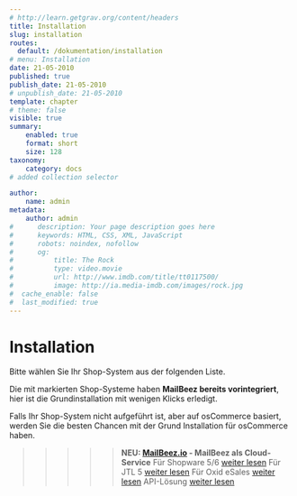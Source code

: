 ```yaml
---
# http://learn.getgrav.org/content/headers
title: Installation
slug: installation
routes:
  default: /dokumentation/installation
# menu: Installation
date: 21-05-2010
published: true
publish_date: 21-05-2010
# unpublish_date: 21-05-2010
template: chapter
# theme: false
visible: true
summary:
    enabled: true
    format: short
    size: 128
taxonomy:
    category: docs
# added collection selector

author:
    name: admin
metadata:
    author: admin
#      description: Your page description goes here
#      keywords: HTML, CSS, XML, JavaScript
#      robots: noindex, nofollow
#      og:
#          title: The Rock
#          type: video.movie
#          url: http://www.imdb.com/title/tt0117500/
#          image: http://ia.media-imdb.com/images/rock.jpg
#  cache_enable: false
#  last_modified: true
---
```


# Installation

Bitte wählen Sie Ihr Shop-System aus der folgenden Liste.

Die mit <b class='label label-integrated'></b> markierten Shop-Systeme haben **MailBeez bereits vorintegriert**, hier ist die Grundinstallation mit wenigen Klicks erledigt.

Falls Ihr Shop-System nicht aufgeführt ist, aber auf osCommerce basiert, werden Sie die besten Chancen mit der Grund Installation für osCommerce haben.


>>>>> **NEU: [MailBeez.io](https://www.mailbeez.io)   - MailBeez als Cloud-Service**
 Für Shopware 5/6 [weiter lesen](https://www.mailbeez.io/de/shopware)
 Für JTL 5 [weiter lesen](https://www.mailbeez.io/de/jtl-shop)
 Für Oxid eSales [weiter lesen](https://www.mailbeez.io/de/OXID-eSales)
 API-Lösung [weiter lesen](https://www.mailbeez.io/de/api)
